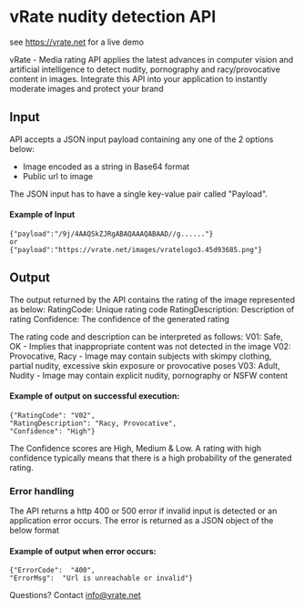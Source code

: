 # vRate nudity detection API
see https://vrate.net for a live demo 

vRate - Media rating API applies the latest advances in computer vision and artificial intelligence to detect nudity, pornography and racy/provocative content in images.  Integrate this API into your application to instantly moderate images and protect your brand

## Input
API accepts a JSON input payload containing any one of the 2 options below:
+ Image encoded as a string in Base64 format
+ Public url to image

The JSON input has to have a single key-value pair called "Payload".  
#### Example of Input
    {"payload":"/9j/4AAQSkZJRgABAQAAAQABAAD//g......"}
    or
    {"payload":"https://vrate.net/images/vratelogo3.45d93685.png"}

## Output
The output returned by the API contains the rating of the image represented as below:
RatingCode:  Unique rating code
RatingDescription: Description of rating
Confidence: The confidence of the generated rating

The rating code and description can be interpreted as follows:
V01: Safe, OK - Implies that inappropriate content was not detected in the image
V02: Provocative, Racy - Image may contain subjects with skimpy clothing, partial nudity, excessive skin exposure or provocative poses
V03: Adult, Nudity - Image may contain explicit nudity, pornography or NSFW content

#### Example of output on successful execution:
    {"RatingCode": "V02",
    "RatingDescription": "Racy, Provocative",
    "Confidence": "High"}

The Confidence scores are High, Medium & Low.  A rating with high confidence typically means that there is a high probability of the generated rating.

### Error handling
The API returns a http 400 or 500 error if invalid input is detected or an application error occurs.  The error is returned as a JSON object of the below format
#### Example of output when error occurs:
    {"ErrorCode":  "400",
    "ErrorMsg":  "Url is unreachable or invalid"}

Questions? Contact info@vrate.net 

